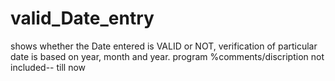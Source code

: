 # valid_Date_entry
shows whether the Date entered is VALID or NOT,
verification of particular date is based on year, month and year.
program %comments/discription not included-- till now
